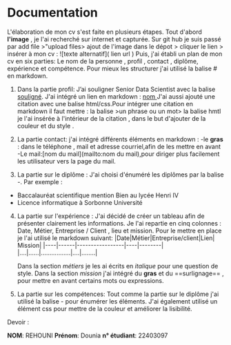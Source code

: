 # Documentation 
L'élaboration de mon cv s'est faite en plusieurs étapes. 
Tout d'abord **l'image** , je l'ai recherché sur internet et  capturée. Sur git hub je suis passé par add file >"upload files> ajout de l'image dans le dépot > cliquer le lien > insérer à mon cv : ![texte alternatif]( lien url ) 
Puis, j'ai établi un plan de mon cv en six parties: Le nom de la personne , profil , contact , diplôme,  expérience et compétence. Pour mieux les structurer j'ai utilisé  la balise # en markdown. 
1. Dans la partie profil:
J’ai souligner Senior Data Scientist avec la balise <ins>souligné</ins>.
J'ai intégré un lien en markdown : 
[nom ](url)
J'ai aussi ajouté une citation avec une balise html/css.Pour intégrer une citation en markdown il faut mettre : la balise >un phrase ou un mot> 
la balise hmtl je l'ai insérée à l'intérieur de la citation , dans le but d'ajouter de la couleur et du style . 
3. La partie contact: j'ai intégré différents éléments en markdown :
-le **gras** : dans le téléphone , mail et adresse courriel,afin de les mettre en avant
-Le mail:[nom du mail](mailto:nom du mail),pour diriger plus facilement les utilisateur vers la page du mail. 

5. La partie sur le diplôme :
J'ai choisi d'énuméré les diplômes par la balise -.
Par exemple :
 - Baccalauréat scientifique mention Bien au lycée Henri IV
 - Licence informatique à Sorbonne Université 
    
4. La partie sur l'expérience :
J'ai décidé de créer un tableau afin de présenter clairement les informations. Je l'ai repartie en cinq colonnes : Date, Métier, Entreprise / Client , lieu et mission. Pour le mettre en place je l'ai utilisé le markdown suivant:
    |Date|Métier|Entreprise/client|Lien| Mission|
    |----|------|-----------------|----|--------|
    |....|......|.................|....|........|

   Dans la section _métiers_ je les ai écrits en *italique* pour une question de style.
    Dans la section _mission_ j'ai intégré du **gras** et du ==surlignage== , pour mettre en avant certains  mots ou expressions.
6. La partie sur les compétences: 
Tout comme la partie sur le diplôme j'ai utilisé la balise -  pour énumérer les éléments. J'ai également utilisé  un élément css pour mettre de la couleur et améliorer la lisibilité.

Devoir : 

**NOM**: REHOUNI 
**Prénom**: Dounia 
**n° étudiant**: 22403097 


